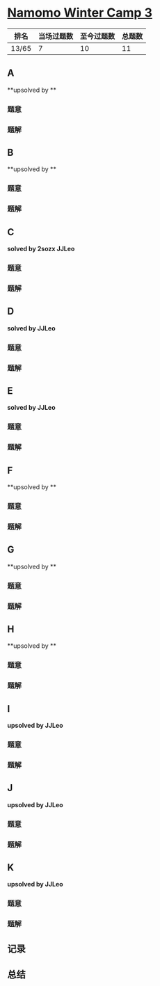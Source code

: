 # [Namomo Winter Camp 3](https://vjudge.net/contest/420433)

| 排名  | 当场过题数 | 至今过题数 | 总题数 |
| ----- | ---------- | ---------- | ------ |
| 13/65 | 7          | 10         | 11     |

## **A**

**upsolved by **

### 题意



### 题解



## **B**

**upsolved by **

### 题意



### 题解



## **C**

**solved by 2sozx JJLeo**

### 题意



### 题解



## **D**

**solved by JJLeo**

### 题意



### 题解



## **E**

**solved by JJLeo**

### 题意



### 题解



## **F**

**upsolved by **

### 题意



### 题解



## **G**

**upsolved by **

### 题意



### 题解



## **H**

**upsolved by **

### 题意



### 题解



## **I**

**upsolved by JJLeo**

### 题意



### 题解



## **J**

**upsolved by JJLeo**

### 题意



### 题解



## **K**

**upsolved by JJLeo**

### 题意



### 题解



## **记录**



## **总结**

